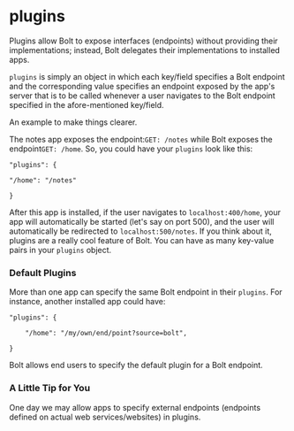 # plugins

Plugins allow Bolt to expose interfaces \(endpoints\) without providing their implementations; instead, Bolt delegates their implementations to installed apps.

`plugins` is simply an object in which each key\/field specifies a Bolt endpoint and the corresponding value specifies an endpoint exposed by the app's server that is to be called whenever a user navigates to the Bolt endpoint specified in the afore-mentioned key\/field.

An example to make things clearer.

The notes app exposes the endpoint:`GET: /notes` while Bolt exposes the endpoint`GET: /home`. So, you could have your `plugins` look like this:

`"plugins": {`

```
"/home": "/notes"
```

`}`

After this app is installed, if the user navigates to `localhost:400/home`, your app will automatically be started \(let's say on port 500\), and the user will automatically be redirected to `localhost:500/notes`. If you think about it, plugins are a really cool feature of Bolt. You can have as many key-value pairs in your `plugins` object.

### Default Plugins

More than one app can specify the same Bolt endpoint in their `plugins`. For instance, another installed app could have:

`"plugins": {`

`    "/home": "/my/own/end/point?source=bolt",`

`}`

Bolt allows end users to specify the default plugin for a Bolt endpoint.

### A Little Tip for You

One day we may allow apps to specify external endpoints \(endpoints defined on actual web services\/websites\) in plugins.

